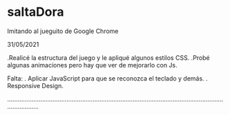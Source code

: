 # saltaDora
Imitando al jueguito de Google Chrome


31/05/2021

.Realicé la estructura del juego y le apliqué algunos estilos CSS.
.Probé algunas animaciones pero hay que ver de mejorarlo con Js.

Falta:
. Aplicar JavaScript para que se reconozca el teclado y demás.
. Responsive Design.


..............................................................................................................................................
